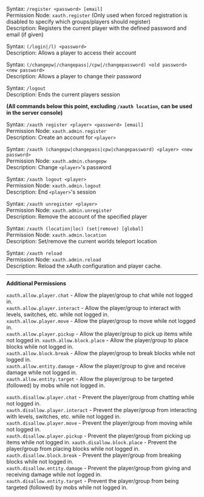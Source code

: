 Syntax: `/register <password> [email]`  
Permission Node: `xauth.register` (Only used when forced registration is disabled to specify which groups/players should register)  
Description: Registers the current player with the defined password and email (if given)

Syntax: `(/login|/l) <password>`  
Description: Allows a player to access their account  

Syntax: `(/changepw|/changepass|/cpw|/changepassword) <old password> <new password>`  
Description: Allows a player to change their password

Syntax: `/logout`  
Description: Ends the current players session

**(All commands below this point, excluding `/xauth location`, can be used in the server console)**

Syntax: `/xauth register <player> <password> [email]`  
Permission Node: `xauth.admin.register`  
Description: Create an account for `<player>`

Syntax: `/xauth (changepw|changepass|cpw|changepassword) <player> <new password>`  
Permission Node: `xauth.admin.changepw`  
Description: Change `<player>`'s password

Syntax: `/xauth logout <player>`  
Permission Node: `xauth.admin.logout`  
Description: End `<player>`'s session

Syntax: `/xauth unregister <player>`  
Permission Node: `xauth.admin.unregister`  
Description: Remove the account of the specified player

Syntax: `/xauth (location|loc) (set|remove) [global]`  
Permission Node: `xauth.admin.location`  
Description: Set/remove the current worlds teleport location

Syntax: `/xauth reload`  
Permission Node: `xauth.admin.reload`  
Description: Reload the xAuth configuration and player cache.

***

**Additional Permissions**  

`xauth.allow.player.chat` - Allow the player/group to chat while not logged in.  
`xauth.allow.player.interact` - Allow the player/group to interact with levels, switches, etc. while not logged in.  
`xauth.allow.player.move` - Allow the player/group to move while not logged in.  
`xauth.allow.player.pickup` - Allow the player/group to pick up items while not logged in.
`xauth.allow.block.place` - Allow the player/group to place blocks while not logged in.  
`xauth.allow.block.break` - Allow the player/group to break blocks while not logged in.  
`xauth.allow.entity.damage` - Allow the player/group to give and receive damage while not logged in.  
`xauth.allow.entity.target` - Allow the player/group to be targeted (followed) by mobs while not logged in.

`xauth.disallow.player.chat` - Prevent the player/group from chatting while not logged in.  
`xauth.disallow.player.interact` - Prevent the player/group from interacting with levels, switches, etc. while not logged in.  
`xauth.disallow.player.move` - Prevent the player/group from moving while not logged in.  
`xauth.disallow.player.pickup` - Prevent the player/group from picking up items while not logged in.
`xauth.disallow.block.place` - Prevent the player/group from placing blocks while not logged in.  
`xauth.disallow.block.break` - Prevent the player/group from breaking blocks while not logged in.  
`xauth.disallow.entity.damage` - Prevent the player/group from giving and receiving damage while not logged in.  
`xauth.disallow.entity.target` - Prevent the player/group from being targeted (followed) by mobs while not logged in.